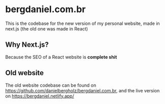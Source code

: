 # bergdaniel.com.br

This is the codebase for the new version of my personal website, made in next.js (the old one was made in React)

## Why Next.js?
Because the SEO of a React website is **complete shit**

## Old website
The old website codebase can be found on https://github.com/danielbergholz/bergdaniel.com.br, and the live version on https://bergdaniel.netlify.app/